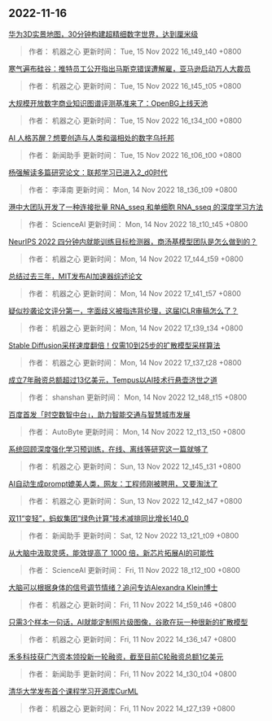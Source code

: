 
## 2022-11-16

 [华为3D实景地图，30分钟构建超精细数字世界，达到厘米级](https://www.jiqizhixin.com/articles/2022-11-15-5)

> 作者： 机器之心  更新时间： Tue, 15 Nov 2022 16_t49_t40 +0800

 [寒气遍布硅谷：推特员工公开指出马斯克错误遭解雇，亚马逊启动万人大裁员](https://www.jiqizhixin.com/articles/2022-11-15-4)

> 作者： 机器之心  更新时间： Tue, 15 Nov 2022 16_t45_t05 +0800

 [大规模开放数字商业知识图谱评测基准来了：OpenBG上线天池](https://www.jiqizhixin.com/articles/2022-11-15-3)

> 作者： 机器之心  更新时间： Tue, 15 Nov 2022 16_t34_t00 +0800

 [AI 人格苏醒？想要创造与人类和谐相处的数字乌托邦](https://www.jiqizhixin.com/articles/2022-11-15-2)

> 作者： 新闻助手  更新时间： Tue, 15 Nov 2022 16_t06_t00 +0800

 [杨强解读多篇研究论文：联邦学习已进入2_d0时代](https://www.jiqizhixin.com/articles/2022-11-14-9)

> 作者： 李泽南  更新时间： Mon, 14 Nov 2022 18_t36_t09 +0800

 [港中大团队开发了一种连接批量 RNA_sseq 和单细胞 RNA_sseq 的深度学习方法](https://www.jiqizhixin.com/articles/2022-11-14-7)

> 作者： ScienceAI  更新时间： Mon, 14 Nov 2022 18_t10_t45 +0800

 [NeurIPS 2022   四分钟内就能训练目标检测器，商汤基模型团队是怎么做到的？](https://www.jiqizhixin.com/articles/2022-11-14-6)

> 作者： 机器之心  更新时间： Mon, 14 Nov 2022 17_t44_t59 +0800

 [总结过去三年，MIT发布AI加速器综述论文](https://www.jiqizhixin.com/articles/2022-11-14-5)

> 作者： 机器之心  更新时间： Mon, 14 Nov 2022 17_t41_t57 +0800

 [疑似抄袭论文评分第一，字面歧义被指违背伦理，这届ICLR审稿怎么了？](https://www.jiqizhixin.com/articles/2022-11-14-4)

> 作者： 机器之心  更新时间： Mon, 14 Nov 2022 17_t39_t34 +0800

 [Stable Diffusion采样速度翻倍！仅需10到25步的扩散模型采样算法](https://www.jiqizhixin.com/articles/2022-11-14-3)

> 作者： 机器之心  更新时间： Mon, 14 Nov 2022 17_t37_t28 +0800

 [成立7年融资总额超过13亿美元，Tempus以AI技术行悬壶济世之道](https://www.jiqizhixin.com/articles/2022-11-14-2)

> 作者： shanshan  更新时间： Mon, 14 Nov 2022 12_t48_t15 +0800

 [百度首发「时空数智中台」，助力智能交通与智慧城市发展](https://www.jiqizhixin.com/articles/2022-11-14)

> 作者： AutoByte  更新时间： Mon, 14 Nov 2022 12_t13_t50 +0800

 [系统回顾深度强化学习预训练，在线、离线等研究这一篇就够了](https://www.jiqizhixin.com/articles/2022-11-13-2)

> 作者： 机器之心  更新时间： Sun, 13 Nov 2022 12_t45_t31 +0800

 [AI自动生成prompt媲美人类，网友：工程师刚被聘用，又要淘汰了](https://www.jiqizhixin.com/articles/2022-11-13)

> 作者： 机器之心  更新时间： Sun, 13 Nov 2022 12_t42_t47 +0800

 [双11“变轻”，蚂蚁集团“绿色计算”技术减排同比增长140_0](https://www.jiqizhixin.com/articles/2022-11-12)

> 作者： 新闻助手  更新时间： Sat, 12 Nov 2022 13_t21_t09 +0800

 [从大脑中汲取灵感，能效提高了 1000 倍，新芯片拓展AI的可能性](https://www.jiqizhixin.com/articles/2022-11-14-8)

> 作者： ScienceAI  更新时间： Fri, 11 Nov 2022 18_t12_t00 +0800

 [大脑可以根据身体的信号调节情绪？追问专访Alexandra Klein博士](https://www.jiqizhixin.com/articles/2022-11-11-6)

> 作者： 机器之心  更新时间： Fri, 11 Nov 2022 14_t59_t46 +0800

 [只需3个样本一句话，AI就能定制照片级图像，谷歌在玩一种很新的扩散模型](https://www.jiqizhixin.com/articles/2022-11-11-5)

> 作者： 机器之心  更新时间： Fri, 11 Nov 2022 14_t36_t47 +0800

 [禾多科技获广汽资本领投新一轮融资，截至目前C轮融资总额1亿美元](https://www.jiqizhixin.com/articles/2022-11-11-4)

> 作者： 新闻助手  更新时间： Fri, 11 Nov 2022 14_t30_t04 +0800

 [清华大学发布首个课程学习开源库CurML](https://www.jiqizhixin.com/articles/2022-11-11-3)

> 作者： 机器之心  更新时间： Fri, 11 Nov 2022 14_t27_t39 +0800
